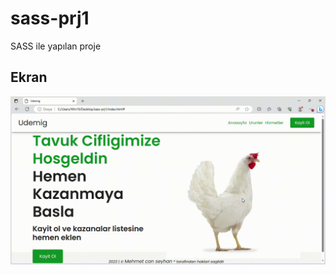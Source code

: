 <h1>sass-prj1</h1>

SASS ile yapılan proje

<h2>Ekran</h2>

![](ft226128139-edge-2023-08-13-18-52-59.gif)
